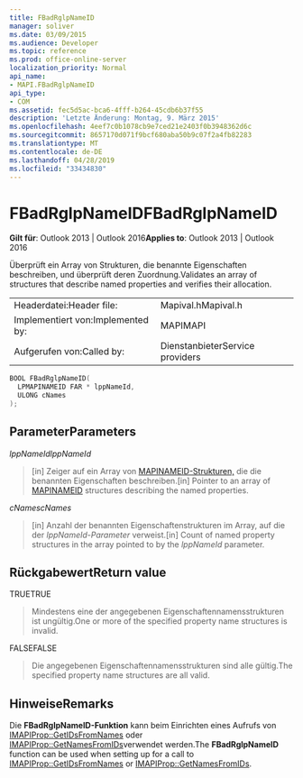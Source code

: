 ```yaml
---
title: FBadRglpNameID
manager: soliver
ms.date: 03/09/2015
ms.audience: Developer
ms.topic: reference
ms.prod: office-online-server
localization_priority: Normal
api_name:
- MAPI.FBadRglpNameID
api_type:
- COM
ms.assetid: fec5d5ac-bca6-4fff-b264-45cdb6b37f55
description: 'Letzte Änderung: Montag, 9. März 2015'
ms.openlocfilehash: 4eef7c0b1078cb9e7ced21e2403f0b3948362d6c
ms.sourcegitcommit: 8657170d071f9bcf680aba50b9c07f2a4fb82283
ms.translationtype: MT
ms.contentlocale: de-DE
ms.lasthandoff: 04/28/2019
ms.locfileid: "33434830"
---
```

# <a name="fbadrglpnameid"></a><span data-ttu-id="3f3a5-103">FBadRglpNameID</span><span class="sxs-lookup"><span data-stu-id="3f3a5-103">FBadRglpNameID</span></span>

  
  
<span data-ttu-id="3f3a5-104">**Gilt für**: Outlook 2013 | Outlook 2016</span><span class="sxs-lookup"><span data-stu-id="3f3a5-104">**Applies to**: Outlook 2013 | Outlook 2016</span></span> 
  
<span data-ttu-id="3f3a5-105">Überprüft ein Array von Strukturen, die benannte Eigenschaften beschreiben, und überprüft deren Zuordnung.</span><span class="sxs-lookup"><span data-stu-id="3f3a5-105">Validates an array of structures that describe named properties and verifies their allocation.</span></span> 
  
|||
|:-----|:-----|
|<span data-ttu-id="3f3a5-106">Headerdatei:</span><span class="sxs-lookup"><span data-stu-id="3f3a5-106">Header file:</span></span>  <br/> |<span data-ttu-id="3f3a5-107">Mapival.h</span><span class="sxs-lookup"><span data-stu-id="3f3a5-107">Mapival.h</span></span>  <br/> |
|<span data-ttu-id="3f3a5-108">Implementiert von:</span><span class="sxs-lookup"><span data-stu-id="3f3a5-108">Implemented by:</span></span>  <br/> |<span data-ttu-id="3f3a5-109">MAPI</span><span class="sxs-lookup"><span data-stu-id="3f3a5-109">MAPI</span></span>  <br/> |
|<span data-ttu-id="3f3a5-110">Aufgerufen von:</span><span class="sxs-lookup"><span data-stu-id="3f3a5-110">Called by:</span></span>  <br/> |<span data-ttu-id="3f3a5-111">Dienstanbieter</span><span class="sxs-lookup"><span data-stu-id="3f3a5-111">Service providers</span></span>  <br/> |
   
```cpp
BOOL FBadRglpNameID(
  LPMAPINAMEID FAR * lppNameId,
  ULONG cNames
);
```

## <a name="parameters"></a><span data-ttu-id="3f3a5-112">Parameter</span><span class="sxs-lookup"><span data-stu-id="3f3a5-112">Parameters</span></span>

 <span data-ttu-id="3f3a5-113">_lppNameId_</span><span class="sxs-lookup"><span data-stu-id="3f3a5-113">_lppNameId_</span></span>
  
> <span data-ttu-id="3f3a5-114">[in] Zeiger auf ein Array von [MAPINAMEID-Strukturen,](mapinameid.md) die die benannten Eigenschaften beschreiben.</span><span class="sxs-lookup"><span data-stu-id="3f3a5-114">[in] Pointer to an array of [MAPINAMEID](mapinameid.md) structures describing the named properties.</span></span> 
    
 <span data-ttu-id="3f3a5-115">_cNames_</span><span class="sxs-lookup"><span data-stu-id="3f3a5-115">_cNames_</span></span>
  
> <span data-ttu-id="3f3a5-116">[in] Anzahl der benannten Eigenschaftenstrukturen im Array, auf die der  _lppNameId-Parameter_ verweist.</span><span class="sxs-lookup"><span data-stu-id="3f3a5-116">[in] Count of named property structures in the array pointed to by the  _lppNameId_ parameter.</span></span> 
    
## <a name="return-value"></a><span data-ttu-id="3f3a5-117">Rückgabewert</span><span class="sxs-lookup"><span data-stu-id="3f3a5-117">Return value</span></span>

<span data-ttu-id="3f3a5-118">TRUE</span><span class="sxs-lookup"><span data-stu-id="3f3a5-118">TRUE</span></span> 
  
> <span data-ttu-id="3f3a5-119">Mindestens eine der angegebenen Eigenschaftennamensstrukturen ist ungültig.</span><span class="sxs-lookup"><span data-stu-id="3f3a5-119">One or more of the specified property name structures is invalid.</span></span> 
    
<span data-ttu-id="3f3a5-120">FALSE</span><span class="sxs-lookup"><span data-stu-id="3f3a5-120">FALSE</span></span> 
  
> <span data-ttu-id="3f3a5-121">Die angegebenen Eigenschaftennamensstrukturen sind alle gültig.</span><span class="sxs-lookup"><span data-stu-id="3f3a5-121">The specified property name structures are all valid.</span></span>
    
## <a name="remarks"></a><span data-ttu-id="3f3a5-122">Hinweise</span><span class="sxs-lookup"><span data-stu-id="3f3a5-122">Remarks</span></span>

<span data-ttu-id="3f3a5-123">Die **FBadRglpNameID-Funktion** kann beim Einrichten eines Aufrufs von [IMAPIProp::GetIDsFromNames](imapiprop-getidsfromnames.md) oder [IMAPIProp::GetNamesFromIDs](imapiprop-getnamesfromids.md)verwendet werden.</span><span class="sxs-lookup"><span data-stu-id="3f3a5-123">The **FBadRglpNameID** function can be used when setting up for a call to [IMAPIProp::GetIDsFromNames](imapiprop-getidsfromnames.md) or [IMAPIProp::GetNamesFromIDs](imapiprop-getnamesfromids.md).</span></span> 
  

